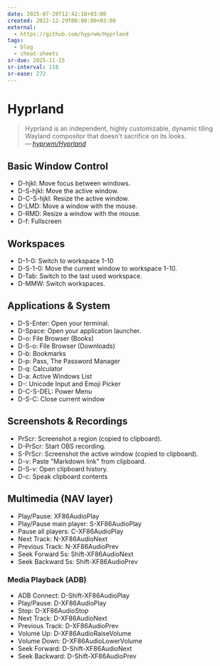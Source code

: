 ```yaml
---
date: 2025-07-20T12:42:18+03:00
created: 2022-12-29T00:00:00+03:00
external:
  - https://github.com/hyprwm/Hyprland
tags:
  - blog
  - cheat-sheets
sr-due: 2025-11-15
sr-interval: 118
sr-ease: 272
---
```


# Hyprland

> Hyprland is an independent, highly customizable, dynamic tiling Wayland compositor that doesn't sacrifice on its looks.\
> — <cite>[hyprwm/Hyprland](https://github.com/hyprwm/Hyprland)</cite>

## Basic Window Control

- D-hjkl:<wbr class="f"> Move focus between windows.
- D-S-hjkl:<wbr class="f"> Move the active window.
- D-C-S-hjkl:<wbr class="f"> Resize the active window.
- D-LMD:<wbr class="f"> Move a window with the mouse.
- D-RMD:<wbr class="f"> Resize a window with the mouse.
- D-f:<wbr class="f"> Fullscreen

## Workspaces

- D-1-0:<wbr class="f"> Switch to workspace 1-10
- D-S-1-0:<wbr class="f"> Move the current window to workspace 1-10.
- D-Tab:<wbr class="f"> Switch to the last used workspace.
- D-MMW:<wbr class="f"> Switch workspaces.

## Applications & System

- D-S-Enter:<wbr class="f"> Open your terminal.
- D-Space:<wbr class="f"> Open your application launcher.
- D-o:<wbr class="f"> File Browser (Books)
- D-S-o:<wbr class="f"> File Browser (Downloads)
- D-b:<wbr class="f"> Bookmarks
- D-p:<wbr class="f"> Pass, The Password Manager
- D-q:<wbr class="f"> Calculator
- D-a:<wbr class="f"> Active Windows List
- D-\:<wbr class="f"> Unicode Input and Emoji Picker
- D-C-S-DEL:<wbr class="f"> Power Menu
- D-S-C:<wbr class="f"> Close current window

## Screenshots & Recordings

- PrScr:<wbr class="f"> Screenshot a region (copied to clipboard).
- D-PrScr:<wbr class="f"> Start OBS recording.
- S-PrScr:<wbr class="f"> Screenshot the active window (copied to clipboard).
- D-v:<wbr class="f"> Paste "Markdown link" from clipboard.
- D-S-v:<wbr class="f"> Open clipboard history.
- D-c:<wbr class="f"> Speak clipboard contents

## Multimedia (NAV layer)

- Play/Pause:<wbr class="f"> XF86AudioPlay
- Play/Pause main player:<wbr class="f"> S-XF86AudioPlay
- Pause all players:<wbr class="f"> C-XF86AudioPlay
- Next Track:<wbr class="f"> N-XF86AudioNext
- Previous Track:<wbr class="f"> N-XF86AudioPrev
- Seek Forward 5s:<wbr class="f"> Shift-XF86AudioNext
- Seek Backward 5s:<wbr class="f"> Shift-XF86AudioPrev

### Media Playback (ADB)

- ADB Connect:<wbr class="f"> D-Shift-XF86AudioPlay
- Play/Pause:<wbr class="f"> D-XF86AudioPlay
- Stop:<wbr class="f"> D-XF86AudioStop
- Next Track:<wbr class="f"> D-XF86AudioNext
- Previous Track:<wbr class="f"> D-XF86AudioPrev
- Volume Up:<wbr class="f"> D-XF86AudioRaiseVolume
- Volume Down:<wbr class="f"> D-XF86AudioLowerVolume
- Seek Forward:<wbr class="f"> D-Shift-XF86AudioNext
- Seek Backward:<wbr class="f"> D-Shift-XF86AudioPrev
